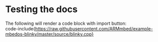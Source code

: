 Testing the docs
================


The following will render a code block with import button:  
code-include{https://raw.githubusercontent.com/ARMmbed/example-mbedos-blinky/master/source/blinky.cpp}


